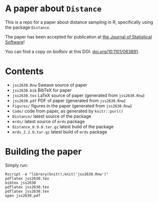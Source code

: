 A paper about `Distance`
========================

This is a repo for a paper about distance sampling in R, specifically using the package `Distance`.

The paper has been accepted for publication at [the Journal of Statistical Software](https://www.jstatsoft.org)!

You can find a copy on bioRxiv at this DOI: [doi.org/10.1101/063891](https://doi.org/10.1101/063891).

# Contents

- `jss2630.Rnw` Sweave source of paper
- `jss2630.bib` BibTeX for paper
- `jss2630.tex` LaTeX source of paper (generated from `jss2630.Rnw`)
- `jss2630.pdf` PDF of paper (generated from `jss2630.Rnw`)
- `Figures/` figures in the paper (generated from `jss2630.Rnw`)
- `Code/` code from paper, as generated by `knitr::purl()`
- `Distance/` latest source of the package
- `mrds/` latest source of `mrds` package
- `Distance_0.9.8.tar.gz` latest build of the package
- `mrds_2.2.0.tar.gz` latest build of `mrds` package


# Building the paper

Simply run:

```
Rscript -e "library(knitr);knit('jss2630.Rnw')"
pdflatex jss2630.tex
bibtex jss2630
pdflatex jss2630.tex
pdflatex jss2630.tex
open jss2630.pdf
```

